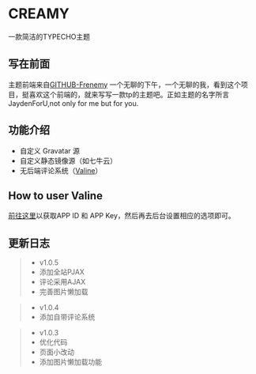 # CREAMY
一款简洁的TYPECHO主题
## 写在前面
主题前端来自[GITHUB-Frenemy](https://github.com/JaxsonWang/Frenemy "GITHUB-Frenemy")
一个无聊的下午，一个无聊的我，看到这个项目，挺喜欢这个前端的，就来写写一款tp的主题吧。正如主题的名字所言JaydenForU,not only for me but for you.

## 功能介绍
- 自定义 Gravatar 源
- 自定义静态镜像源（如七牛云）
- 无后端评论系统（[Valine](https://valine.js.org/ "Valine")）

## How to user Valine
[前往这里](https://valine.js.org/quickstart.html "Click Here")以获取APP ID 和 APP Key，然后再去后台设置相应的选项即可。

## 更新日志
> * v1.0.5
> * 添加全站PJAX
> * 评论采用AJAX
> * 完善图片懒加载

> * v1.0.4
> * 添加自带评论系统

> * v1.0.3
> * 优化代码
> * 页面小改动
> * 添加图片懒加载功能
